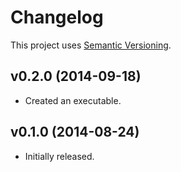 # Changelog

This project uses [Semantic Versioning][1].

## v0.2.0 (2014-09-18)

- Created an executable.

## v0.1.0 (2014-08-24)

- Initially released.

[1]: http://semver.org/spec/v2.0.0.html
